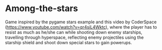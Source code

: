 # Among-the-stars
Game inspired by the pygame stars example and this video by CoderSpace (https://www.youtube.com/watch?v=qr4siL4Wktc), where the player has to resist as much as he/she can while shooting down enemy starships, travelling through hyperspace, reflecting enemy projectiles using the starship shield and shoot down special stars to gain powerups.
